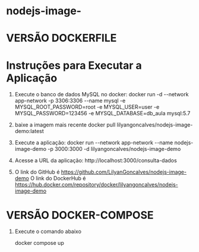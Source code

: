 # nodejs-image-

# VERSÃO DOCKERFILE

# Instruções para Executar a Aplicação


1. Execute o banco de dados MySQL no docker:
   docker run -d --network app-network -p 3306:3306 --name mysql -e MYSQL_ROOT_PASSWORD=root -e MYSQL_USER=user -e MYSQL_PASSWORD=123456 -e MYSQL_DATABASE=db_aula mysql:5.7

2. baixe a imagem mais recente
   docker pull lilyangoncalves/nodejs-image-demo:latest

3. Execute a aplicação:
   docker run --network app-network --name nodejs-image-demo -p 3000:3000 -d lilyangoncalves/nodejs-image-demo     

4. Acesse a URL da aplicação:
   http://localhost:3000/consulta-dados

5. O link do GitHub é https://github.com/LilyanGoncalves/nodejs-image-demo
   O link do DockerHub é https://hub.docker.com/repository/docker/lilyangoncalves/nodejs-image-demo


# VERSÃO DOCKER-COMPOSE

1. Execute o comando abaixo

    docker compose up



